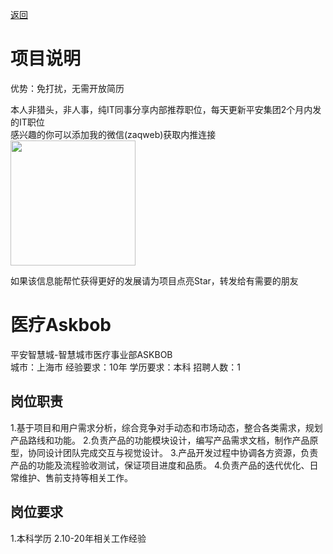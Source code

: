 [返回](../)

# 项目说明

优势：免打扰，无需开放简历

本人非猎头，非人事，纯IT同事分享内部推荐职位，每天更新平安集团2个月内发的IT职位  
感兴趣的你可以添加我的微信(zaqweb)获取内推连接  
<img src="https://github.com/zaqweb/PA-IT-JOBS/blob/master/WechatICode.jpeg"  height="200" width="200">

如果该信息能帮忙获得更好的发展请为项目点亮Star，转发给有需要的朋友

# 医疗Askbob
平安智慧城-智慧城市医疗事业部ASKBOB  
城市：上海市 经验要求：10年 学历要求：本科  招聘人数：1

## 岗位职责
1.基于项目和用户需求分析，综合竞争对手动态和市场动态，整合各类需求，规划产品路线和功能。
2.负责产品的功能模块设计，编写产品需求文档，制作产品原型，协同设计团队完成交互与视觉设计。
3.产品开发过程中协调各方资源，负责产品的功能及流程验收测试，保证项目进度和品质。
4.负责产品的迭代优化、日常维护、售前支持等相关工作。

## 岗位要求
1.本科学历
2.10-20年相关工作经验




